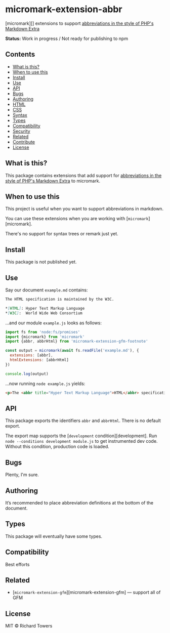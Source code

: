 # micromark-extension-abbr

[micromark][] extensions to support [abbreviations in the style of PHP's Markdown Extra](https://michelf.ca/projects/php-markdown/extra/#abbr)

**Status:** Work in progress / Not ready for publishing to npm

## Contents

* [What is this?](#what-is-this)
* [When to use this](#when-to-use-this)
* [Install](#install)
* [Use](#use)
* [API](#api)
* [Bugs](#bugs)
* [Authoring](#authoring)
* [HTML](#html)
* [CSS](#css)
* [Syntax](#syntax)
* [Types](#types)
* [Compatibility](#compatibility)
* [Security](#security)
* [Related](#related)
* [Contribute](#contribute)
* [License](#license)

## What is this?

This package contains extensions that add support for [abbreviations in the style of PHP's Markdown Extra](https://michelf.ca/projects/php-markdown/extra/#abbr) to micromark.

## When to use this

This project is useful when you want to support abbreviations in markdown.

You can use these extensions when you are working with [`micromark`][micromark].

There's no support for syntax trees or remark just yet.

## Install

This package is not published yet.

## Use

Say our document `example.md` contains:

````markdown
The HTML specification is maintained by the W3C.

*[HTML]: Hyper Text Markup Language
*[W3C]:  World Wide Web Consortium

````

…and our module `example.js` looks as follows:

```js
import fs from 'node:fs/promises'
import {micromark} from 'micromark'
import {abbr, abbrHtml} from 'micromark-extension-gfm-footnote'

const output = micromark(await fs.readFile('example.md'), {
  extensions: [abbr],
  htmlExtensions: [abbrHtml]
})

console.log(output)
```

…now running `node example.js` yields:

```html
<p>The <abbr title="Hyper Text Markup Language">HTML</abbr> specification is maintained by the <abbr title="World Wide Web Consortium">W3C</abbr>.</p>
```

## API

This package exports the identifiers `abbr` and `abbrHtml`.
There is no default export.

The export map supports the [`development` condition][development].
Run `node --conditions development module.js` to get instrumented dev code.
Without this condition, production code is loaded.

## Bugs

Plenty, I'm sure.

## Authoring

It’s recommended to place abbreviation definitions at the bottom of the document.

## Types

This package will eventually have some types.

## Compatibility

Best efforts

## Related

* [`micromark-extension-gfm`][micromark-extension-gfm]
  — support all of GFM

## License

MIT © Richard Towers